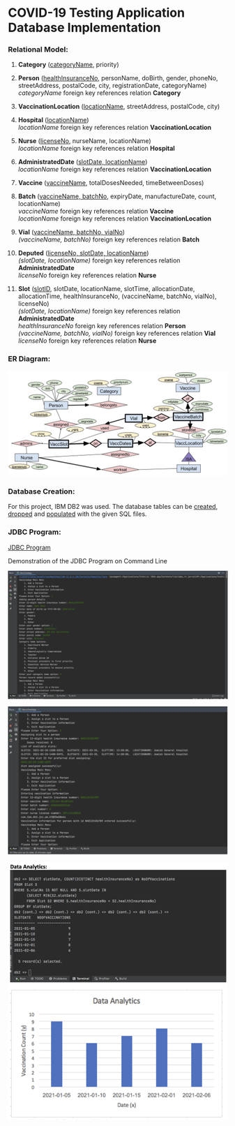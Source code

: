 # COVID-19 Testing Application Database Implementation
### Relational	Model:
1. **Category** (<ins>categoryName</ins>,	priority)

2. **Person** (<ins>healthInsuranceNo</ins>,	personName,	doBirth,	gender,	phoneNo,	streetAddress, postalCode,	city,	registrationDate,	categoryName)<br/>
*categoryName* foreign key references relation **Category**

3. **VaccinationLocation** (<ins>locationName</ins>,	streetAddress,	postalCode,	city)

4. **Hospital** (<ins>locationName</ins>)<br/>
*locationName* foreign key references relation **VaccinationLocation**

5. **Nurse** (<ins>licenseNo</ins>,	nurseName,	locationName)<br/>
*locationName*	foreign	key	references	relation	**Hospital**

6. **AdministratedDate** (<ins>slotDate,	locationName</ins>)<br/>
*locationName*	foreign	key	references	relation	**VaccinationLocation**

7. **Vaccine** (<ins>vaccineName</ins>,	totalDosesNeeded,	timeBetweenDoses)

8. **Batch** (<ins>vaccineName,	batchNo</ins>,	expiryDate,	manufactureDate, count, locationName)<br/>
*vaccineName*	foreign	key	references	relation	**Vaccine**<br/>
*locationName*	foreign	key	references	relation	**VaccinationLocation**

9. **Vial** (<ins>vaccineName,	batchNo,	vialNo</ins>)<br/>
*(vaccineName,	batchNo)*	foreign	key	references	relation	**Batch**

10. **Deputed** (<ins>licenseNo, slotDate, locationName</ins>)<br/>
*(slotDate,	locationName)* foreign	key	references	relation	**AdministratedDate**<br/>
*licenseNo*	foreign	key	references	relation	**Nurse**

11. **Slot** (<ins>slotID</ins>,	slotDate, locationName,	slotTime,	allocationDate,	allocationTime,	
healthInsuranceNo,	(vaccineName,	batchNo,	vialNo),	licenseNo)<br/>
*(slotDate,	locationName)* foreign	key	references	relation	**AdministratedDate**<br/>
*healthInsuranceNo*	foreign	key	references	relation	**Person**<br/>
*(vaccineName,	batchNo,	vialNo)*	foreign	key	references	relation	**Vial**<br/>
*licenseNo*	foreign	key	references	relation	**Nurse**<br/>

### ER Diagram:
![image](https://github.com/beyza-yildirim/COVID-19-Database-Implementation/blob/main/ER_Diagram.jpg)

### Database Creation:
For this project, IBM DB2 was used. The database tables can be [created](createtbl.sql), [dropped](droptable.sql) and [populated](loaddata.sql) with the given SQL files.

### JDBC Program:
[JDBC Program](VaccineApp.java)

Demonstration of the JDBC Program on Command Line

![image](https://github.com/beyza-yildirim/COVID-19-Database-Implementation/blob/main/demo_img/option_1_demo.png)

![image](https://github.com/beyza-yildirim/COVID-19-Database-Implementation/blob/main/demo_img/option_2_3_demo.png)

![image](https://github.com/beyza-yildirim/COVID-19-Database-Implementation/blob/main/demo_img/data_analytics.png)
